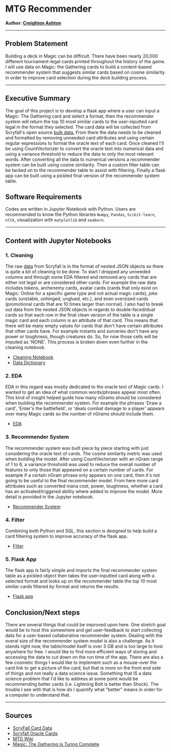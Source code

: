 # MTG Recommender

**Author: [Creighton Ashton](https://www.linkedin.com/in/creightonashton/)**

---

## Problem Statement

Building a deck in Magic can be difficult. There have been nearly 20,000 different tournament-legal cards printed throughout the history of the game. I will use data on Magic: the Gathering cards to build a content-based recommender system that suggests similar cards based on cosine similarity in order to improve card selection during the deck building process.

---

## Executive Summary

The goal of this project is to develop a flask app where a user can input a Magic: The Gathering card and select a format, then the recommender system will return the top 10 most similar cards to the user-inputted card legal in the format they selected. The card data will be collected from Scryfall's open source [bulk data.](https://archive.scryfall.com/json/scryfall-oracle-cards.json) From there the data needs to be cleaned and formatted by removing unneeded card attributes and using certain regular expressions to format the oracle text of each card. Once cleaned I'll be using CountVectorizer to convert the oracle text into numerical data and using a variance threshold to reduce the data to only the most relevant words. After converting all the data to numerical versions a recommender system can be built using cosine similarity. Then a custom filter table can be tacked on to the recommender table to assist with filtering. Finally a flask app can be built using a pickled final version of the recommender system table.


## Software Requirements

Codes are written in Jupyter Notebook with Python. Users are recommended to know the Python libraries `Numpy`, `Pandas`, `Scikit-learn`, `nltk`, visualization with `matplotlib` and `seaborn`.

---

## Content with Jupyter Notebooks



### 1. Cleaning

The raw [data](https://archive.scryfall.com/json/scryfall-oracle-cards.json) from Scryfall is in the format of nested JSON objects so there is quite a bit of cleaning to be done. To start I dropped any unneeded columns and through some EDA filtered and removed any cards that are either not legal or are considered other cards. For example the raw data includes tokens, archenemy cards, avatar cards (cards that only exist on Magic: Online for a specific game type and not actual magic cards), joke cards (unstable, unhinged, unglued, etc.), and even oversized cards (promotional cards that are 10 times larger than normal). I also had to break out data from the nested JSON objects in regards to double-faced/dual cards so that each row in the final clean version of the table is a single magic card and each column is an attribute of that card. This means that there will be many empty values for cards that don't have certain attributes that other cards have. For example instants and sorceries don't have any power or toughness, though creatures do. So, for now those cells will be imputed as 'NONE'. This process is broken down even further in the cleaning notebook.

- [Cleaning Notebook](./Code/01-Cleaning.ipynb)  
- [Data Dictionary](./Files/Data_Dictionary.ipynb)

### 2. EDA

EDA in this regard was mostly dedicated to the oracle text of Magic cards. I wanted to get an idea of what common words/phrases appear most often. This kind of insight helped guide how many nGrams should be considered when building the recommender system. For example the phrases 'Draw a card', 'Enter's the battlefield', or 'deals combat damage to a player' appears over many Magic cards so the number of nGrams should include them.

- [EDA](./Code/02-EDA.ipynb)

### 3. Recommender System

The recommender system was built piece by piece starting with just considering the oracle text of cards. The cosine similarity metric was used when building the model. After using CountVectorizer with an nGram range of 1 to 6, a variance threshold was used to reduce the overall number of features to only those that appeared on a certain number of cards. For example if a certain nGram phrase only appears on one card, then it's not going to be useful to the final recommender model. From here more card attributes such as converted mana cost, power, toughness, whether a card has an activated/triggered ability where added to improve the model. More detail is provided in the Jupyter notebook.

- [Recommender System](./Code/03-Recommender_system.ipynb)

### 4. Filter

Combining both Python and SQL, this section is designed to help build a card filtering system to improve accuracy of the flask app.

- [Filter](./Code/04-Filter.ipynb)

### 5. Flask App

The flask app is fairly simple and imports the final recommender system table as a pickled object then takes the user-inputted card along with a selected format and looks up on the recommender table the top 10 most similar cards filtered by format and returns the results.

- [Flask app](./Files/mtg_rec.py)

## Conclusion/Next steps

There are several things that could be improved upon here. One stretch goal would be to host this somewhere and get user-feedback to start collecting data for a user-based collaborative recommender system. Dealing with the overal size of the recommender system model is also a challenge. As it stands right now, the table/model itself is over 3 GB and is too large to host anywhere for free. I would like to find more efficient ways of storing and accessing the data to cut down on the run time of the app. There are also a few cosmetic things I would like to implement such as a mouse-over the card link to get a picture of the card, but that is more on the front end side of things and not really a data science issue. Something that IS a data science problem that I'd like to address at some point would be recommending better cards (i.e. Lightning Bolt is better than Shock). The trouble I see with that is how do I quantify what "better" means in order for a computer to understand that.

---

## Sources

- [ScryFall Card Data](https://scryfall.com/docs/api/bulk-data)  
- [Scryfall Oracle Cards](https://archive.scryfall.com/json/scryfall-oracle-cards.json)  
- [MTG Wiki](https://mtg.gamepedia.com/Main_Page)  
- [Magic: The Gathering is Turing Complete](https://arxiv.org/pdf/1904.09828.pdf)  
